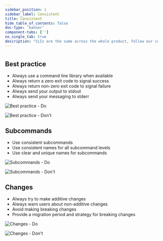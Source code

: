 ```yaml
---
sidebar_position: 1
sidebar_label: Consistent
title: Consistent
hide_table_of_contents: false
doc-type: 'banner'
component-tabs: ['']
no_single_tab: true
description: "CLIs are the same across the whole product, follow our conventions and use our recommended frameworks."
---
```


#

## Best practice
- Always use a command line library when available
- Always return a zero exit code to signal success
- Always return non-zero exit code to signal failure
- Always send your output to stdout
- Always send your messaging to stderr

![Best practice - Do](https://www.figma.com/design/YSvLeddwfyjLx8G5QWOTCH/Documentation-Visuals?node-id=1025-1371&t=uLX24CWds4Z1hGKZ-1)

![Best practice - Don't](https://www.figma.com/design/YSvLeddwfyjLx8G5QWOTCH/Documentation-Visuals?node-id=1025-1460&t=uLX24CWds4Z1hGKZ-1)

## Subcommands
- Use consistent subcommands
- Use consistent names for all subcommand levels
- Use clear and unique names for subcommands

![Subcommands - Do](https://www.figma.com/design/YSvLeddwfyjLx8G5QWOTCH/Documentation-Visuals?node-id=1025-1547&t=uLX24CWds4Z1hGKZ-1)

![Subcommands - Don't](https://www.figma.com/design/YSvLeddwfyjLx8G5QWOTCH/Documentation-Visuals?node-id=1025-1674&t=uLX24CWds4Z1hGKZ-1)

## Changes 
- Always try to make additive changes 
- Always warn users about non-additive changes
- Avoid making breaking changes
- Provide a migration period and strategy for breaking changes

![Changes - Do](https://www.figma.com/design/YSvLeddwfyjLx8G5QWOTCH/Documentation-Visuals?node-id=1021-6767&t=Oc1GlCBDeEX4Xbxj-1)

![Changes - Don't](https://www.figma.com/design/YSvLeddwfyjLx8G5QWOTCH/Documentation-Visuals?node-id=1021-6941&t=Oc1GlCBDeEX4Xbxj-1)

